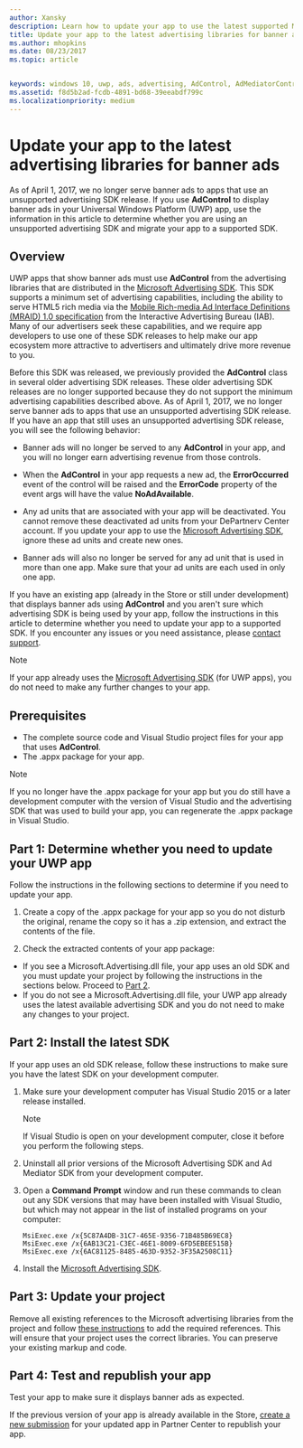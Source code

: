 ```yaml
---
author: Xansky
description: Learn how to update your app to use the latest supported Microsoft advertising libraries and make sure that your app continues to receive banner ads.
title: Update your app to the latest advertising libraries for banner ads
ms.author: mhopkins
ms.date: 08/23/2017
ms.topic: article


keywords: windows 10, uwp, ads, advertising, AdControl, AdMediatorControl, migrate
ms.assetid: f8d5b2ad-fcdb-4891-bd68-39eeabdf799c
ms.localizationpriority: medium
---
```


# Update your app to the latest advertising libraries for banner ads

As of April 1, 2017, we no longer serve banner ads to apps that use an unsupported advertising SDK release. If you use **AdControl** to display banner ads in your Universal Windows Platform (UWP) app, use the information in this article to determine whether you are using an unsupported advertising SDK and migrate your app to a supported SDK.

## Overview

UWP apps that show banner ads must use **AdControl** from the advertising libraries that are distributed in the [Microsoft Advertising SDK](http://aka.ms/ads-sdk-uwp). This SDK supports a minimum set of advertising capabilities, including the ability to serve HTML5 rich media via the [Mobile Rich-media Ad Interface Definitions (MRAID) 1.0 specification](http://www.iab.com/wp-content/uploads/2015/08/IAB_MRAID_VersionOne.pdf) from the Interactive Advertising Bureau (IAB). Many of our advertisers seek these capabilities, and we require app developers to use one of these SDK releases to help make our app ecosystem more attractive to advertisers and ultimately drive more revenue to you.

Before this SDK was released, we previously provided the **AdControl** class in several older advertising SDK releases. These older advertising SDK releases are no longer supported because they do not support the minimum advertising capabilities described above. As of April 1, 2017, we no longer serve banner ads to apps that use an unsupported advertising SDK release. If you have an app that still uses an unsupported advertising SDK release, you will see the following behavior:

* Banner ads will no longer be served to any **AdControl** in your app, and you will no longer earn advertising revenue from those controls.

* When the **AdControl** in your app requests a new ad, the **ErrorOccurred** event of the control will be raised and the **ErrorCode** property of the event args will have the value **NoAdAvailable**.

* Any ad units that are associated with your app will be deactivated. You cannot remove these deactivated ad units from your DePartnerv Center account. If you update your app to use the [Microsoft Advertising SDK](http://aka.ms/ads-sdk-uwp), ignore these ad units and create new ones.

* Banner ads will also no longer be served for any ad unit that is used in more than one app. Make sure that your ad units are each used in only one app.

If you have an existing app (already in the Store or still under development) that displays banner ads using **AdControl** and you aren't sure which advertising SDK is being used by your app, follow the instructions in this article to determine whether you need to update your app to a supported SDK. If you encounter any issues or you need assistance, please [contact support](http://go.microsoft.com/fwlink/?LinkId=393643).

> [!NOTE]
> If your app already uses the [Microsoft Advertising SDK](http://aka.ms/ads-sdk-uwp) (for UWP apps), you do not need to make any further changes to your app.

## Prerequisites

* The complete source code and Visual Studio project files for your app that uses **AdControl**.
* The .appx package for your app.

> [!NOTE]
> If you no longer have the .appx package for your app but you do still have a development computer with the version of Visual Studio and the advertising SDK that was used to build your app, you can regenerate the .appx package in Visual Studio.

<span id="part-1" />

## Part 1: Determine whether you need to update your UWP app

Follow the instructions in the following sections to determine if you need to update your app.

1. Create a copy of the .appx package for your app so you do not disturb the original, rename the copy so it has a .zip extension, and extract the contents of the file.

2. Check the extracted contents of your app package:
  * If you see a Microsoft.Advertising.dll file, your app uses an old SDK and you must update your project by following the instructions in the sections below. Proceed to [Part 2](update-your-app-to-the-latest-advertising-libraries.md#part-2).
  * If you do not see a Microsoft.Advertising.dll file, your UWP app already uses the latest available advertising SDK and you do not need to make any changes to your project.


<span id="part-2" />

## Part 2: Install the latest SDK

If your app uses an old SDK release, follow these instructions to make sure you have the latest SDK on your development computer.

1. Make sure your development computer has Visual Studio 2015 or a later release installed.
    > [!NOTE]
    > If Visual Studio is open on your development computer, close it before you perform the following steps.

1.	Uninstall all prior versions of the Microsoft Advertising SDK and Ad Mediator SDK from your development computer.

2.	Open a **Command Prompt** window and run these commands to clean out any SDK versions that may have been installed with Visual Studio, but which may not appear in the list of installed programs on your computer:
    ```syntax
    MsiExec.exe /x{5C87A4DB-31C7-465E-9356-71B485B69EC8}
    MsiExec.exe /x{6AB13C21-C3EC-46E1-8009-6FD5EBEE515B}
    MsiExec.exe /x{6AC81125-8485-463D-9352-3F35A2508C11}
    ```

3.	Install the [Microsoft Advertising SDK](http://aka.ms/ads-sdk-uwp).

## Part 3: Update your project

Remove all existing references to the Microsoft advertising libraries from the project and follow [these instructions](install-the-microsoft-advertising-libraries.md#reference) to add the required references. This will ensure that your project uses the correct libraries. You can preserve your existing markup and code.

## Part 4: Test and republish your app

Test your app to make sure it displays banner ads as expected.

If the previous version of your app is already available in the Store, [create a new submission](../publish/app-submissions.md) for your updated app in Partner Center to republish your app.
